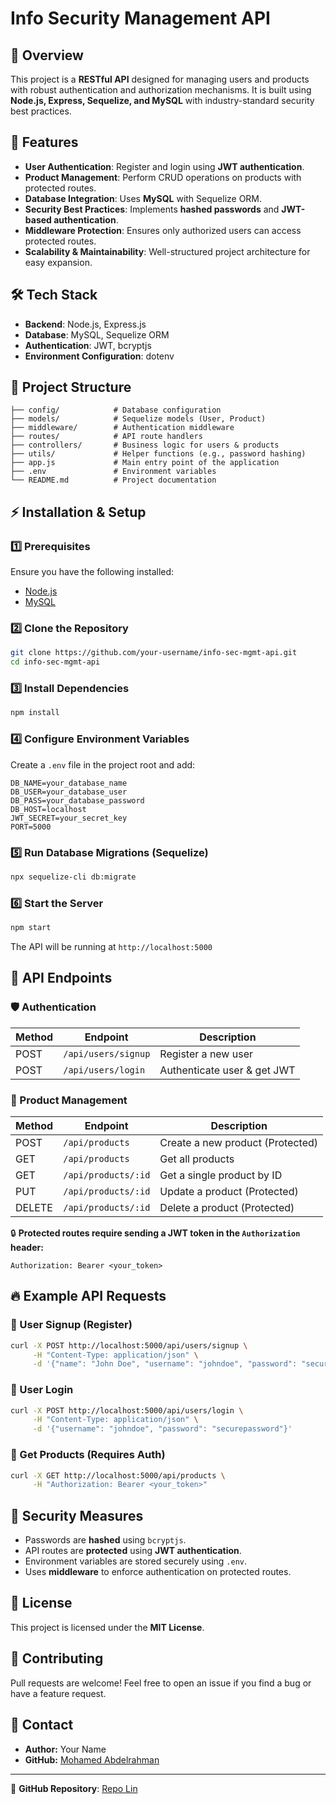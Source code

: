 # Info Security Management API

## 🚀 Overview
This project is a **RESTful API** designed for managing users and products with robust authentication and authorization mechanisms. It is built using **Node.js, Express, Sequelize, and MySQL** with industry-standard security best practices.

## 🌟 Features
- **User Authentication**: Register and login using **JWT authentication**.
- **Product Management**: Perform CRUD operations on products with protected routes.
- **Database Integration**: Uses **MySQL** with Sequelize ORM.
- **Security Best Practices**: Implements **hashed passwords** and **JWT-based authentication**.
- **Middleware Protection**: Ensures only authorized users can access protected routes.
- **Scalability & Maintainability**: Well-structured project architecture for easy expansion.

## 🛠 Tech Stack
- **Backend**: Node.js, Express.js
- **Database**: MySQL, Sequelize ORM
- **Authentication**: JWT, bcryptjs
- **Environment Configuration**: dotenv

## 📂 Project Structure
```
├── config/            # Database configuration
├── models/            # Sequelize models (User, Product)
├── middleware/        # Authentication middleware
├── routes/            # API route handlers
├── controllers/       # Business logic for users & products
├── utils/             # Helper functions (e.g., password hashing)
├── app.js             # Main entry point of the application
├── .env               # Environment variables
└── README.md          # Project documentation
```

## ⚡ Installation & Setup
### 1️⃣ Prerequisites
Ensure you have the following installed:
- [Node.js](https://nodejs.org/)
- [MySQL](https://www.mysql.com/)

### 2️⃣ Clone the Repository
```sh
git clone https://github.com/your-username/info-sec-mgmt-api.git
cd info-sec-mgmt-api
```

### 3️⃣ Install Dependencies
```sh
npm install
```

### 4️⃣ Configure Environment Variables
Create a `.env` file in the project root and add:
```env
DB_NAME=your_database_name
DB_USER=your_database_user
DB_PASS=your_database_password
DB_HOST=localhost
JWT_SECRET=your_secret_key
PORT=5000
```

### 5️⃣ Run Database Migrations (Sequelize)
```sh
npx sequelize-cli db:migrate
```

### 6️⃣ Start the Server
```sh
npm start
```
The API will be running at `http://localhost:5000`

## 📌 API Endpoints
### 🛡️ Authentication
| Method | Endpoint       | Description          |
|--------|--------------|----------------------|
| POST   | `/api/users/signup` | Register a new user |
| POST   | `/api/users/login`  | Authenticate user & get JWT |

### 🛒 Product Management
| Method | Endpoint         | Description           |
|--------|-----------------|-----------------------|
| POST   | `/api/products`  | Create a new product (Protected) |
| GET    | `/api/products`  | Get all products |
| GET    | `/api/products/:id` | Get a single product by ID |
| PUT    | `/api/products/:id` | Update a product (Protected) |
| DELETE | `/api/products/:id` | Delete a product (Protected) |

🔒 **Protected routes require sending a JWT token in the `Authorization` header:**
```
Authorization: Bearer <your_token>
```

## 🔥 Example API Requests
### 🔹 User Signup (Register)
```sh
curl -X POST http://localhost:5000/api/users/signup \
     -H "Content-Type: application/json" \
     -d '{"name": "John Doe", "username": "johndoe", "password": "securepassword"}'
```

### 🔹 User Login
```sh
curl -X POST http://localhost:5000/api/users/login \
     -H "Content-Type: application/json" \
     -d '{"username": "johndoe", "password": "securepassword"}'
```

### 🔹 Get Products (Requires Auth)
```sh
curl -X GET http://localhost:5000/api/products \
     -H "Authorization: Bearer <your_token>"
```

## 🔐 Security Measures
- Passwords are **hashed** using `bcryptjs`.
- API routes are **protected** using **JWT authentication**.
- Environment variables are stored securely using `.env`.
- Uses **middleware** to enforce authentication on protected routes.

## 📜 License
This project is licensed under the **MIT License**.

## 🤝 Contributing
Pull requests are welcome! Feel free to open an issue if you find a bug or have a feature request.

## 📢 Contact
- **Author:** Your Name  
- **GitHub:** [Mohamed Abdelrahman](https:/m7amh/github.com/m7amh)

---
🔗 **GitHub Repository**: [Repo Lin](https://github.com/m7amh/info-sec-mgmt-api)

